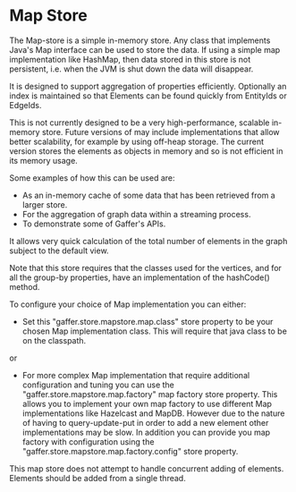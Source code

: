 

Map Store
===================

The Map-store is a simple in-memory store. 
Any class that implements Java's Map interface can be used to store the data.
If using a simple map implementation like HashMap, then data stored in this store is not persistent, i.e. when the JVM is shut down the data will disappear.

It is designed to support aggregation of properties efficiently. 
Optionally an index is maintained so that Elements can be found quickly from EntityIds or EdgeIds.

This is not currently designed to be a very high-performance, scalable in-memory store. 
Future versions of may include implementations that allow better scalability, for example by using off-heap storage. 
The current version stores the elements as objects in memory and so is not efficient in its memory usage.

Some examples of how this can be used are:

- As an in-memory cache of some data that has been retrieved from a larger store.
- For the aggregation of graph data within a streaming process.
- To demonstrate some of Gaffer's APIs.

It allows very quick calculation of the total number of elements in the graph subject to the default view.

Note that this store requires that the classes used for the vertices, and for all the group-by properties, have an implementation of the hashCode() method.

To configure your choice of Map implementation you can either:

- Set this "gaffer.store.mapstore.map.class" store property to be your chosen Map implementation class. This will require that java class to be on the classpath.

or

- For more complex Map implementation that require additional configuration and tuning you can use the "gaffer.store.mapstore.map.factory" map factory store property.
This allows you to implement your own map factory to use different Map implementations like Hazelcast and MapDB. 
However due to the nature of having to query-update-put in order to add a new element other implementations may be slow. 
In addition you can provide you map factory with configuration using the "gaffer.store.mapstore.map.factory.config" store property.

This map store does not attempt to handle concurrent adding of elements. Elements should be added from a single thread.

